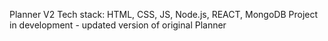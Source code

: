 Planner V2
Tech stack: HTML, CSS, JS, Node.js, REACT, MongoDB
Project in development - updated version of original Planner
